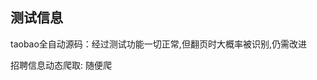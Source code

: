 测试信息  
----------------------------------------------------------------
taobao全自动源码：经过测试功能一切正常,但翻页时大概率被识别,仍需改进  

招聘信息动态爬取: 随便爬  
